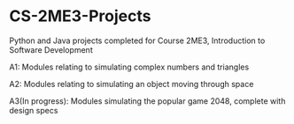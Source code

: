 # CS-2ME3-Projects
Python and Java projects completed for Course 2ME3, Introduction to Software Development  

A1: Modules relating to simulating complex numbers and triangles

A2: Modules relating to simulating an object moving through space

A3(In progress): Modules simulating the popular game 2048, complete with design specs
